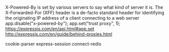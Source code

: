 X-Powered-By is set by various servers to say what kind of server it is.
The X-Forwarded-For (XFF) header is a de-facto standard header for identifying the originating IP address of a client connecting to a web server
app.disable("x-powered-by");
app.set("trust proxy", 1);
https://expressjs.com/en/api.html#app.set
http://expressjs.com/en/guide/behind-proxies.html

cookie-parser
express-session
connect-redis